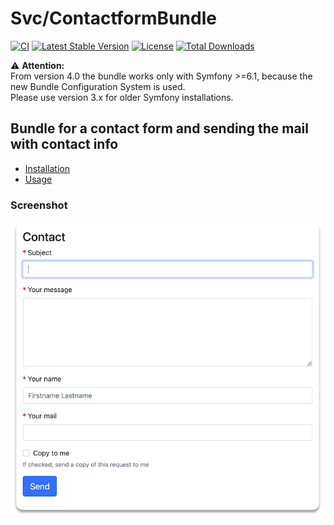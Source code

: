 # Svc/ContactformBundle

[![CI](https://github.com/Sven-Ve/svc-contactform-bundle/actions/workflows/php.yml/badge.svg)](https://github.com/Sven-Ve/svc-contactform-bundle/actions/workflows/php.yml) 
[![Latest Stable Version](https://poser.pugx.org/svc/contactform-bundle/v)](https://packagist.org/packages/svc/contactform-bundle) 
[![License](https://poser.pugx.org/svc/contactform-bundle/license)](https://packagist.org/packages/svc/contactform-bundle) 
[![Total Downloads](https://poser.pugx.org/svc/contactform-bundle/downloads)](https://packagist.org/packages/svc/contactform-bundle)

:warning: **Attention:** <br/>
From version 4.0 the bundle works only with Symfony >=6.1, because the new Bundle Configuration System is used.<br/>
Please use version 3.x for older Symfony installations.

## Bundle for a contact form and sending the mail with contact info

* [Installation](docs/installation.md)
* [Usage](docs/usage.md)

### Screenshot

![Contact form](docs/images/contactform.png)
